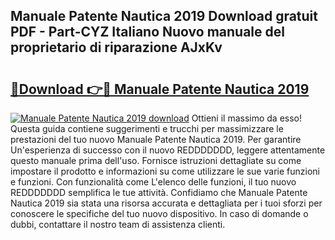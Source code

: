 ## Manuale Patente Nautica 2019 Download gratuit PDF - Part-CYZ Italiano Nuovo manuale del proprietario di riparazione AJxKv

# <h2><a href="http://dfdy6l.blite.top/?on=Manuale+Patente+Nautica+2019">🔗Download 👉🔴 Manuale Patente Nautica 2019</a></h2>

[![Manuale Patente Nautica 2019 download](https://i.imgur.com/lujVjoI.png)](http://dfdy6l.blite.top/?on=Manuale+Patente+Nautica+2019)
Ottieni il massimo da esso! Questa guida contiene suggerimenti e trucchi per massimizzare le prestazioni del tuo nuovo Manuale Patente Nautica 2019. Per garantire Un'esperienza di successo con il nuovo REDDDDDDD, leggere attentamente questo manuale prima dell'uso. Fornisce istruzioni dettagliate su come impostare il prodotto e informazioni su come utilizzare le sue varie funzioni e funzioni. Con funzionalità come L'elenco delle funzioni, il tuo nuovo REDDDDDDD semplifica le tue attività. Confidiamo che Manuale Patente Nautica 2019 sia stata una risorsa accurata e dettagliata per i tuoi sforzi per conoscere le specifiche del tuo nuovo dispositivo. In caso di domande o dubbi, contattare il nostro team di assistenza clienti.
